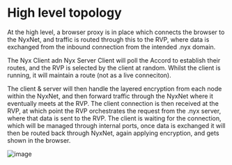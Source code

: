 # High level topology

At the high level, a browser proxy is in place which connects the browser to the NyxNet, and traffic is routed through this to the RVP, where data is exchanged from the inbound connection from the intended .nyx domain.

The Nyx Client adn Nyx Server Client will poll the Accord to establish their routes, and the RVP is selected by the client at random. Whilst the client is running, it will maintain a route (not as a live conneciton).

The client & server will then handle the layered encryption from each node within the NyxNet, and then forward traffic through the NyxNet where it eventually meets at the RVP. The client connection is then received at the RVP, at 
which point the RVP orchestrates the request from the .nyx server, where that data is sent to the RVP. The client is waiting for the connection, which will be managed through internal ports, once data is exchanged it will then be routed back through NyxNet,
 again applying encryption, and gets shown in the browser.

![image](https://github.com/the-wandering-photon/GoNyx/assets/49762827/4baa0e7c-92f6-4b5f-b75f-416e9c9b9056)
